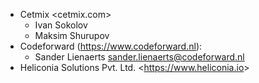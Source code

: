 - Cetmix \<cetmix.com\>
  - Ivan Sokolov
  - Maksim Shurupov
- Codeforward (https://www.codeforward.nl):
  - Sander Lienaerts <sander.lienaerts@codeforward.nl>
- Heliconia Solutions Pvt. Ltd. \<<https://www.heliconia.io>\>
